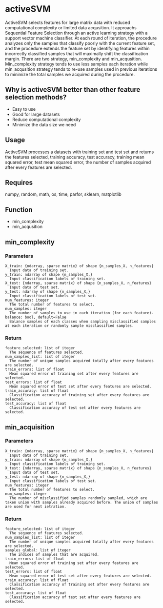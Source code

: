 # activeSVM
ActiveSVM selects features for large matrix data with reduced computational complexity or limited data acqusition. It approachs Sequential Feature Selection through an active learning strategy with a support vector machine classifier. At each round of iteration, the procedure analyzes only the samples that classify poorly with the current feature set, and the procedure extends the feature set by identifying features within incorrectly classified samples that will maximally shift the classification margin. There are two strategy, min_complexity and min_acqusition. Min_complexity strategy tends to use less samples each iteration while min_acqusition strategy tends to re-use samples used in previous iterations to minimize the total samples we acquired during the procedure.

## Why is activeSVM better than other feature selection methods?
- Easy to use
- Good for large datasets
- Reduce computational complexity
- Minimize the data size we need

## Usage
ActiveSVM processes a datasets with training set and test set and returns the features selected, training accuracy, test accuracy, training mean squared error, test mean squared error, the number of samples acquired after every features are selected.

## Requires
numpy, random, math, os, time, parfor, sklearn, matplotlib

## Function
- min_complexity
- min_acqusition

## min_complexity
### Parameters
    X_train: {ndarray, sparse matrix} of shape {n_samples_X, n_features}
      Input data of training set.
    y_train: ndarray of shape {n_samples_X,}
      Input classification labels of training set.
    X_test: {ndarray, sparse matrix} of shape {n_samples_X, n_features}
      Input data of test set.
    y_test: ndarray of shape {n_samples_X,}
      Input classification labels of test set.
    num_features: iteger
      The total number of features to select.
    num_samples: iteger
      The number of samples to use in each iteration (for each feature).
    balance: bool, default=False
      Balance samples of each classes when sampling misclassified samples at each iteration or randomly sample misclassified samples.

### Return
    feature_selected: list of iteger
      The sequence of features selected.
    num_samples_list: list of iteger
      The number of unique samples acquired totally after every features are selected.
    train_errors: list of float
      Mean squared error of training set after every features are selected.
    test_errors: list of float
      Mean squared error of test set after every features are selected.
    train_accuracy: list of float
      Classification accuracy of training set after every features are selected.
    test_accuracy: list of float
      Classification accuracy of test set after every features are selected.

## min_acquisition
### Parameters
    X_train: {ndarray, sparse matrix} of shape {n_samples_X, n_features}
      Input data of training set.
    y_train: ndarray of shape {n_samples_X,}
      Input classification labels of training set.
    X_test: {ndarray, sparse matrix} of shape {n_samples_X, n_features}
      Input data of test set.
    y_test: ndarray of shape {n_samples_X,}
      Input classification labels of test set.
    num_features: iteger
      The total number of features to select.
    num_samples: iteger
      The number of misclassified samples randomly sampled, which are taken union with samples already acquired before. The union of samples are used for next ietration.

### Return
    feature_selected: list of iteger
      The sequence of features selected.
    num_samples_list: list of iteger
      The number of unique samples acquired totally after every features are selected.
    samples_global: list of iteger
      The indices of samples that are acquired.
    train_errors: list of float
      Mean squared error of training set after every features are selected.
    test_errors: list of float
      Mean squared error of test set after every features are selected.
    train_accuracy: list of float
      Classification accuracy of training set after every features are selected.
    test_accuracy: list of float
      Classification accuracy of test set after every features are selected.

